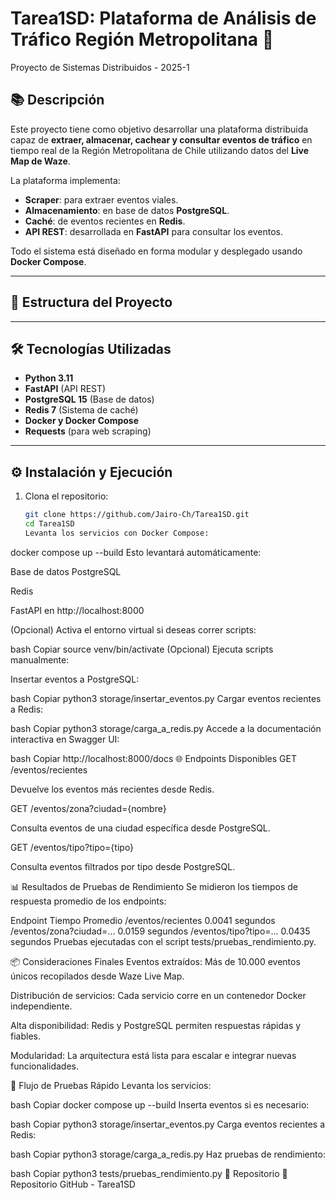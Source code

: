 # Tarea1SD: Plataforma de Análisis de Tráfico Región Metropolitana 🚦

Proyecto de Sistemas Distribuidos - 2025-1

## 📚 Descripción

Este proyecto tiene como objetivo desarrollar una plataforma distribuida capaz de **extraer, almacenar, cachear y consultar eventos de tráfico** en tiempo real de la Región Metropolitana de Chile utilizando datos del **Live Map de Waze**.

La plataforma implementa:

- **Scraper**: para extraer eventos viales.
- **Almacenamiento**: en base de datos **PostgreSQL**.
- **Caché**: de eventos recientes en **Redis**.
- **API REST**: desarrollada en **FastAPI** para consultar los eventos.

Todo el sistema está diseñado en forma modular y desplegado usando **Docker Compose**.

---

## 📂 Estructura del Proyecto

---

## 🛠️ Tecnologías Utilizadas

- **Python 3.11**
- **FastAPI** (API REST)
- **PostgreSQL 15** (Base de datos)
- **Redis 7** (Sistema de caché)
- **Docker y Docker Compose**
- **Requests** (para web scraping)

---

## ⚙️ Instalación y Ejecución

1. Clona el repositorio:
   ```bash
   git clone https://github.com/Jairo-Ch/Tarea1SD.git
   cd Tarea1SD
   Levanta los servicios con Docker Compose:


docker compose up --build
Esto levantará automáticamente:

Base de datos PostgreSQL

Redis

FastAPI en http://localhost:8000

(Opcional) Activa el entorno virtual si deseas correr scripts:

bash
Copiar
source venv/bin/activate
(Opcional) Ejecuta scripts manualmente:

Insertar eventos a PostgreSQL:

bash
Copiar
python3 storage/insertar_eventos.py
Cargar eventos recientes a Redis:

bash
Copiar
python3 storage/carga_a_redis.py
Accede a la documentación interactiva en Swagger UI:

bash
Copiar
http://localhost:8000/docs
🌐 Endpoints Disponibles
GET /eventos/recientes

Devuelve los eventos más recientes desde Redis.

GET /eventos/zona?ciudad={nombre}

Consulta eventos de una ciudad específica desde PostgreSQL.

GET /eventos/tipo?tipo={tipo}

Consulta eventos filtrados por tipo desde PostgreSQL.

📊 Resultados de Pruebas de Rendimiento
Se midieron los tiempos de respuesta promedio de los endpoints:


Endpoint	Tiempo Promedio
/eventos/recientes	0.0041 segundos
/eventos/zona?ciudad=...	0.0159 segundos
/eventos/tipo?tipo=...	0.0435 segundos
Pruebas ejecutadas con el script tests/pruebas_rendimiento.py.

📦 Consideraciones Finales
Eventos extraídos: Más de 10.000 eventos únicos recopilados desde Waze Live Map.

Distribución de servicios: Cada servicio corre en un contenedor Docker independiente.

Alta disponibilidad: Redis y PostgreSQL permiten respuestas rápidas y fiables.

Modularidad: La arquitectura está lista para escalar e integrar nuevas funcionalidades.

🚀 Flujo de Pruebas Rápido
Levanta los servicios:

bash
Copiar
docker compose up --build
Inserta eventos si es necesario:

bash
Copiar
python3 storage/insertar_eventos.py
Carga eventos recientes a Redis:

bash
Copiar
python3 storage/carga_a_redis.py
Haz pruebas de rendimiento:

bash
Copiar
python3 tests/pruebas_rendimiento.py
📎 Repositorio
🔗 Repositorio GitHub - Tarea1SD

